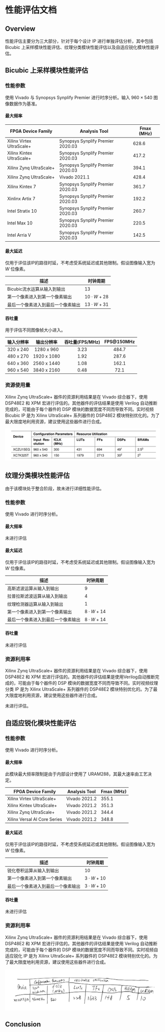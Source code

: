 # 性能评估文档

## Overview
性能评估主要分为三大部分，针对于每个设计 IP 进行单独评估分析，其中包括 Bicubic 上采样模块性能评估、纹理分类模块性能评估以及自适应锐化模块性能评估。

## Bicubic 上采样模块性能评估

### 性能参数
使用 Vivado 与 Synopsys Synplify Premier 进行时序分析。输入 $960\times540$ 图像数据作为基准。

#### 最大频率

| FPGA Device Family        | Analysis Tool                     | Fmax (MHz) |
|---------------------------|-----------------------------------|------------|
| Xilinx Virtex UltraScale+ | Synopsys Synplify Premier 2020.03 | 628.6      |
| Xilinx Kintex UltraScale+ | Synopsys Synplify Premier 2020.03 | 417.2      |
| Xilinx Zynq UltraScale+   | Synopsys Synplify Premier 2020.03 | 394.1      |
| Xilinx Zynq UltraScale+   | Vivado 2021.1                     | 428.4      |
| Xilinx Kintex 7           | Synopsys Synplify Premier 2020.03 | 361.7      |
| Xinlinx Artix 7           | Synopsys Synplify Premier 2020.03 | 192.2      |
| Intel Stratix 10          | Synopsys Synplify Premier 2020.03 | 260.7      |
| Intel Max 10              | Synopsys Synplify Premier 2020.03 | 220.5      |
| Intel Arria V             | Synopsys Synplify Premier 2020.03 | 142.5      |

#### 最大延迟
仅用于评估该IP的路径时延，不考虑受系统延迟或其他限制。假设图像输入宽为 $W$ 位像素。

| 描述 | 时钟周期 |
|---|---|
| Bicubic流水运算从输入到输出 | 13 |
| 第一个像素进入到第一个像素输出 | $10\cdot W+28$ |
| 最后一个像素进入到最后一个像素输出 | $13\cdot W + 31$ |

#### 吞吐量
用于评估不同图像帧大小进入。

| 输入分辨率 | 输出分辨率 | 吞吐量(FPS/MHz) | FPS@150MHz |
|:---:|:---:|:---:|:---:|
| 320 x 240 | 1280 x 960 | 3.23 | 484.7 |
| 480 x 270 | 1920 x 1080 | 1.92 | 287.6 |
| 640 x 360 | 2560 x 1440 | 1.08 | 162.1 |
| 960 x 540 | 3840 x 2160 | 0.48 | 72.1 |

### 资源使用量
Xilinx Zynq UltraScale+ 器件的资源利用结果是在 Vivado 综合器下，使用 DSP48E2 和 XPM 宏进行评估的。其他器件的评估结果是使用 Verilog 自动推断完成的，可能由于每个器件的 DSP 模块的数据宽度不同而导致不同。实时视频 Bicubic IP 是为 Xilinx UltraScale+ 系列器件的 DSP48E2 模块特别优化的。为了最大限度地利用资源，建议使用这些器件进行合成。

<img src="doc.assets/Screenshot from 2022-05-29 16-14-20.png" style="zoom:50%;" />


## 纹理分类模块性能评估

由于该模块处于整合阶段，故未进行详细性能评估。

### 性能参数
使用 Vivado 进行时序分析。

#### 最大频率
未进行评估

#### 最大延迟
仅用于评估该IP的路径时延，不考虑受系统延迟或其他限制。假设图像输入宽为 $W$ 位像素。

| 描述 | 时钟周期 |
|---|---|
| 高斯滤波运算从输入到输出 | 9 |
| 拉普拉斯滤波运算从输入到输出 | 4 |
| 纹理检测器运算从输入到输出 | 1 |
| 第一个像素进入到第一个像素输出 | $8\cdot W+14$ |
| 最后一个像素进入到最后一个像素输出 | $8\cdot W + 14$ |

#### 吞吐量
未进行评估

### 资源利用率
Xilinx Zynq UltraScale+ 器件的资源利用结果是在 Vivado 综合器下，使用 DSP48E2 和 XPM 宏进行评估的。其他器件的评估结果是使用Verilog自动推断完成的，可能由于每个器件的 DSP 模块的数据宽度不同而导致不同。实时视频纹理分类 IP 是为 Xilinx UltraScale+ 系列器件的 DSP48E2 模块特别优化的。为了最大限度地利用资源，建议使用这些器件进行合成。

未进行评估。

## 自适应锐化模块性能评估

### 性能参数
使用 Vivado 进行时序分析。

#### 最大频率
此模块最大频率限制是由于内部设计使用了 URAM288，其最大速率由工艺决定。

| FPGA Device Family           | Analysis Tool                     | Fmax (MHz) |
|------------------------------|-----------------------------------|------------|
| Xilinx Virtex UltraScale+    | Vivado 2021.2                     | 355.1      |
| Xilinx Kintex UltraScale+    | Vivado 2021.2                     | 351.3      |
| Xilinx Zynq UltraScale+      | Vivado 2021.2                     | 344.4      |
| Xilinx Versal AI Core Series | Vivado 2021.2                     | 348.8      |

#### 最大延迟
仅用于评估该IP的路径时延，不考虑受系统延迟或其他限制。假设图像输入宽为 $W$ 位像素。

| 描述 | 时钟周期 |
|---|---|
| 锐化卷积运算从输入到输出 | 10 |
| 第一个像素进入到第一个像素输出 | $3\cdot W+10$ |
| 最后一个像素进入到最后一个像素输出 | $3\cdot W + 10$ |

#### 吞吐量
未进行评估

### 资源利用率
Xilinx Zynq UltraScale+ 器件的资源利用结果是在 Vivado 综合器下，使用 DSP48E2 和 XPM 宏进行评估的。其他器件的评估结果是使用 Verilog 自动推断完成的，可能由于每个器件的 DSP 模块的数据宽度不同而导致不同。实时视频自适应锐化 IP 是为 Xilinx UltraScale+ 系列器件的 DSP48E2 模块特别优化的。为了最大限度地利用资源，建议使用这些器件进行合成。

<img src="doc.assets/Screen Shot 2022-05-29 at 7.37.17 PM.png" style="zoom:50%;" />



## Conclusion